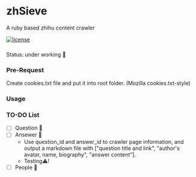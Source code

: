 # zhSieve
A ruby based zhihu content crawler

[![license](https://img.shields.io/github/license/mashape/apistatus.svg)](https://github.com/gwzz/zhSieve/blob/master/LICENSE)

###
Status: under working :construction:

### Pre-Request
Create cookies.txt file and put it into root folder. (Mozilla cookies.txt-style)

### Usage

### TO-DO List

- [ ] Question :rotating_light:
- [ ] Ansewer :construction:
  - Use question_id and answer_id to crawler page information, and output a markdown file with ["question title and link", "author's avatar, name, biography", "answer content"].
  - Testing:warning:!
- [ ] People :construction:
